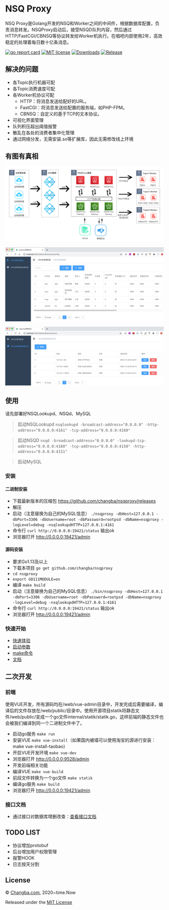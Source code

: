 # NSQ Proxy
NSQ Proxy是Golang开发的NSQ和Worker之间的中间件，根据数据库配置，负责消息转发。NSQProxy启动后，接受NSQD队列内容，然后通过HTTP/FastCGI/CBNSQ等协议转发给Worker机执行。在唱吧内部使用2年，高效稳定的处理着每日数十亿条消息。

[![go report card](https://goreportcard.com/badge/github.com/changba/nsqproxy "go report card")](https://goreportcard.com/report/github.com/changba/nsqproxy)
[![MIT license](https://img.shields.io/badge/license-MIT-brightgreen.svg)](https://github.com/changba/nsqproxy/blob/master/LICENSE)
[![Downloads](https://img.shields.io/github/downloads/changba/nsqproxy/total.svg)](https://github.com/changba/nsqproxy/releases)
[![Release](https://img.shields.io/github/release/changba/nsqproxy.svg?label=Release)](https://github.com/changba/nsqproxy/releases)

## 解决的问题

* 各Topic执行机器可配
* 各Topic消费速度可配
* 各Worker机协议可配
    * HTTP：将消息发送给配好的URL。
    * FastCGI：将消息发送给配置的服务端，如PHP-FPM。
    * CBNSQ：自定义的基于TCP的文本协议。
* 可视化界面管理
* 队列积压超出阈值报警
* 散乱在各处的消费者集中化管理
* 通过网络分发，无需安装.so等扩展库，因此无需修改线上环境


## 有图有真相

![流程图](assets/images/nsqproxy_flow_chart.png)

![消费者管理](assets/images/admin_consume_config.png)

![worker机管理](assets/images/admin_work_server.png)

## 使用
请先部署好NSQLookupd、NSQd、MySQL

> 启动NSQLookupd `nsqlookupd -broadcast-address="0.0.0.0" -http-address="0.0.0.0:4161" -tcp-address="0.0.0.0:4160"`

> 启动NSQD `nsqd -broadcast-address="0.0.0.0" -lookupd-tcp-address="0.0.0.0:4160" -tcp-address="0.0.0.0:4150" -http-address="0.0.0.0:4151"`

> 启动MySQL

### 安装

#### 二进制安装

* 下载最新版本的压缩包 https://github.com/changba/nsqproxy/releases
* 解压
* 启动（注意替换为自己的MySQL信息） `./nsqproxy -dbHost=127.0.0.1 -dbPort=3306 -dbUsername=root -dbPassword=rootpsd -dbName=nsqproxy -logLevel=debug -nsqlookupdHTTP=127.0.0.1:4161`
* 命令行 `curl http://0.0.0.0:19421/status` 输出ok
* 浏览器打开 http://0.0.0.0:19421/admin

#### 源码安装

* 要求Go1.13及以上
* 下载本项目 `go get github.com/changba/nsqproxy`
* `cd nsqproxy`
* `export GO111MODULE=on`
* 编译 `make build`
* 启动（注意替换为自己的MySQL信息） `./bin/nsqproxy -dbHost=127.0.0.1 -dbPort=3306 -dbUsername=root -dbPassword=rootpsd -dbName=nsqproxy -logLevel=debug -nsqlookupdHTTP=127.0.0.1:4161`
* 命令行 `curl http://0.0.0.0:19421/status` 输出ok
* 浏览器打开 http://0.0.0.0:19421/admin

### 快速开始

* [快速体验](document/doc/quick_start.md)
* [启动参数](document/doc/flag.md)
* [make命令](document/doc/make.md)
* [文档](document/doc/README.md)

## 二次开发

### 前端
使用VUE开发，所有源码均在/web/vue-admin目录中，开发完成后需要编译，编译后的文件存放在/web/public/目录中。使用开源项目statik将静态文件/web/public/变成一个go文件internal/statik/statik.go，这样前端的静态文件也会被我们编译到同一个二进制文件中了。

* 启动go服务 `make run`
* 安装VUE `make vue-install`（如果国内被墙可以使用淘宝的源进行安装：make vue-install-taobao）
* 开启VUE开发环境 `make vue-dev`
* 浏览器打开 http://0.0.0.0:9528/admin
* 开发前端相关功能
* 编译VUE `make vue-build`
* 前段文件转换为一个go文件 `make statik`
* 编译go服务 `make build`
* 浏览器打开 http://0.0.0.0:19421/admin

### 接口文档
* 通过接口对数据库增删改查：[查看接口文档](document/api/README.md)

## TODO LIST

* 协议增加protobuf
* 后台增加用户权限管理
* 报警HOOK
* 日志按天分割

## License

© [Changba.com](https://changba.com), 2020~time.Now

Released under the [MIT License](https://github.com/changba/nsqproxy/blob/main/LICENSE)